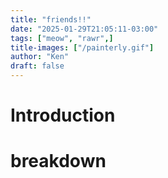 ```yaml
---
title: "friends!!"
date: "2025-01-29T21:05:11-03:00"
tags: ["meow", "rawr",]
title-images: ["/painterly.gif"]
author: "Ken"
draft: false
---
```

<!-- introduction -->
# Introduction
# breakdown 

